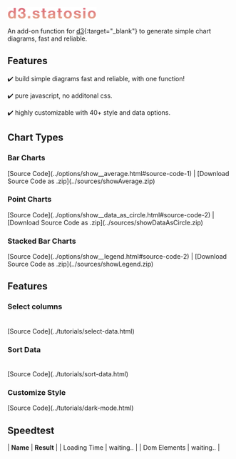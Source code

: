 ![# d3.statosio](./assets/images/d3-statosio-200.png)

An add-on function for [d3](https://d3js.org){:target="_blank"} to generate simple chart diagrams, fast and reliable.


## Features

:heavy_check_mark: build simple diagrams fast and reliable, with one function!

:heavy_check_mark: pure javascript, no additonal css.

:heavy_check_mark: highly customizable with 40+ style and data options.

## Chart Types

### Bar Charts

<div id="bar">
    <script> 
        d3.statosio( 
            file, 
            "name", 
            [ "mobile" ], 
            { "showAverage" : false, "viewDomId" : "bar" }
        )
    </script>
</div>
[Source Code](../options/show__average.html#source-code-1) | [Download Source Code as .zip](../sources/showAverage.zip)


### Point Charts

<div id="point">
    <script> 
        d3.statosio( 
            file, 
            "name", 
            [ "mobile" ], 
            { "showDataAsCircle" : true, "showAverage" : false, "viewDomId" : "point" }
        )
    </script>
</div>
[Source Code](../options/show__data_as_circle.html#source-code-2) | [Download Source Code as .zip](../sources/showDataAsCircle.zip)

### Stacked Bar Charts

<div id="stacked">
    <script> 
        d3.statosio( 
            file, 
            "name", 
            [ "mobile", "desktop" ], 
            { "showLegend": true, "showAverage" : false, "viewDomId" : "stacked" }
        )
    </script>
</div>
[Source Code](../options/show__legend.html#source-code-2) | [Download Source Code as .zip](../sources/showLegend.zip)


## Features

### Select columns<br><br>

<div id="select-columns">
    <script> 
        d3.statosio( 
            file, 
            "name", 
            [ "mobile" ], 
            { 
                "dataXSelectors" : ["Data", "Spock"],
                "dataSortSelection" : "start",
                "showAverage" : false,
                "viewDomId" : "select-columns"
            }
        )
    </script>
</div>
[Source Code](../tutorials/select-data.html)


### Sort Data<br><br>

<div id="sort-data">
    <script> 
        d3.statosio( 
            file, 
            "name", 
            [ "mobile" ], 
            { 
                "dataSortCurrent" : "values", 
                "dataSortByValues" : "ascending", 
                "showAverage" : false,
                "viewDomId" : "sort-data"
            }
        )
    </script>
</div>
[Source Code](../tutorials/sort-data.html)


### Customize Style

<div id="customize">
    <script> 
        d3.statosio( 
            file, 
            "name", 
            [ "mobile" ], 
            { 
                "styleColorSelectorsChart": ["#E2B08E", "#CC8074"],
                "styleColorCanvasBackground" : "none",
                "styleColorGridline" : "#2F3138",
                "styleStrokeGridline" : 1,
                "styleColorFont" : "#BABABA",
                "styleColorSelectorsText" : ["#E2B08E", "#BABABA"],
                "showAverage" : false,
                "viewDomId" : "customize"
            }
        )
    </script>
</div>
[Source Code](../tutorials/dark-mode.html)

## Speedtest

| **Name** | **Result** |
| Loading Time | <insert id='statosioLoadingTime'>waiting..</insert> |
| Dom Elements | <insert id='statosioDomElements'>waiting..</insert> |


